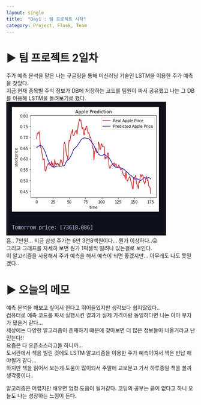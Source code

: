```yaml
---
layout: single
title:  "Day1 : 팀 프로젝트 시작"
category: Project, Flask, Team
---
```


# ▶ 팀 프로젝트 2일차

주가 예측 분석을 맡은 나는 구글링을 통해 머신러닝 기술인 LSTM을 이용한 주가 예측을 찾았다. <br>
지금 현재 종목별 주식 정보가 DB에 저장하는 코드를 팀원이 짜서 공유했고 나는 그 DB를 이용해 LSTM을 돌려보기로 했다.<br>
<img src="./images/graph.jpg" alt="그래프 이미지">
<br>
흠.. 7만원... 지금 삼성 주가는 6만 3천8백원이다... 뭔가 이상하다..😥<br>
그리고 그래프를 자세히 보면 뭔가 1픽셀씩 밀려나 있는걸로 보인다.<br>
이 알고리즘을 사용해서 주가 예측을 해서 예측이 되면 좋겠지만... 아무래도 나도 못믿겠다..


# ▶ 오늘의 메모

예측 분석을 해보고 싶어서 한다고 뛰어들었지만 생각보다 쉽지않았다.. <br>
컴퓨터로 예측 코드를 짜서 실행시킨 결과가 실제 가격이랑 동일하다면 나는 아마 부자가 됐을거 같다...<br>
세상에는 다양한 알고리즘이 존재하기 떄문에 찾아보면 더 많은 정보들이 나올거라고 난 믿는다!! <br>
요즘은 다 오픈소스라고들 하니까...<br>
도서관에서 책을 빌린 것에도 LSTM 알고리즘을 이용한 주가 예측이여서 책은 반납 해야될거 같다...<br>
하지만 책을 읽어서 보는게 도움이 많이되서 주말에 교보문고 가서 하루종일 책을 볼까 생각중이다.. <br>

알고리즘은 어렵지만 배우면 엄청 도움이 될거같다. 코딩의 공부는 끝이 없다고 하니 오늘도 나는 성장하는 느낌이 든다.
